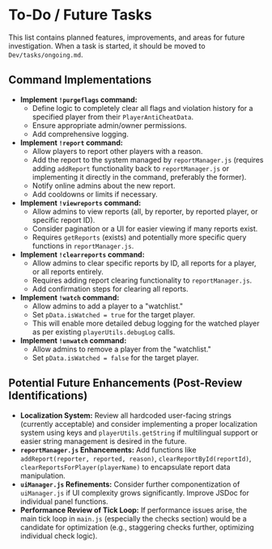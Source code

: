 # To-Do / Future Tasks

This list contains planned features, improvements, and areas for future investigation. When a task is started, it should be moved to `Dev/tasks/ongoing.md`.

## Command Implementations
*   **Implement `!purgeflags` command:**
    *   Define logic to completely clear all flags and violation history for a specified player from their `PlayerAntiCheatData`.
    *   Ensure appropriate admin/owner permissions.
    *   Add comprehensive logging.
*   **Implement `!report` command:**
    *   Allow players to report other players with a reason.
    *   Add the report to the system managed by `reportManager.js` (requires adding `addReport` functionality back to `reportManager.js` or implementing it directly in the command, preferably the former).
    *   Notify online admins about the new report.
    *   Add cooldowns or limits if necessary.
*   **Implement `!viewreports` command:**
    *   Allow admins to view reports (all, by reporter, by reported player, or specific report ID).
    *   Consider pagination or a UI for easier viewing if many reports exist.
    *   Requires `getReports` (exists) and potentially more specific query functions in `reportManager.js`.
*   **Implement `!clearreports` command:**
    *   Allow admins to clear specific reports by ID, all reports for a player, or all reports entirely.
    *   Requires adding report clearing functionality to `reportManager.js`.
    *   Add confirmation steps for clearing all reports.
*   **Implement `!watch` command:**
    *   Allow admins to add a player to a "watchlist."
    *   Set `pData.isWatched = true` for the target player.
    *   This will enable more detailed debug logging for the watched player as per existing `playerUtils.debugLog` calls.
*   **Implement `!unwatch` command:**
    *   Allow admins to remove a player from the "watchlist."
    *   Set `pData.isWatched = false` for the target player.

## Potential Future Enhancements (Post-Review Identifications)
*   **Localization System:** Review all hardcoded user-facing strings (currently acceptable) and consider implementing a proper localization system using keys and `playerUtils.getString` if multilingual support or easier string management is desired in the future.
*   **`reportManager.js` Enhancements:** Add functions like `addReport(reporter, reported, reason)`, `clearReportById(reportId)`, `clearReportsForPlayer(playerName)` to encapsulate report data manipulation.
*   **`uiManager.js` Refinements:** Consider further componentization of `uiManager.js` if UI complexity grows significantly. Improve JSDoc for individual panel functions.
*   **Performance Review of Tick Loop:** If performance issues arise, the main tick loop in `main.js` (especially the checks section) would be a candidate for optimization (e.g., staggering checks further, optimizing individual check logic).
